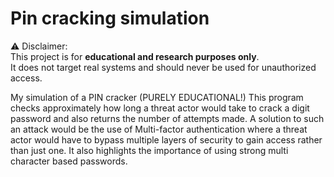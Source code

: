# Pin cracking simulation
⚠️ Disclaimer:  
This project is for **educational and research purposes only**.  
It does not target real systems and should never be used for unauthorized access.  

My simulation of a PIN cracker (PURELY EDUCATIONAL!)
This program checks approximately how long a threat actor would take to crack a digit password and also returns the number of attempts made.
A solution to such an attack would be the use of Multi-factor authentication where a threat actor would have to bypass multiple layers of security to gain access rather than just one. It also highlights the importance of using strong multi character based passwords.
